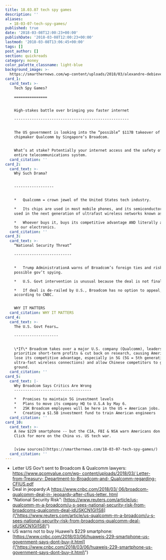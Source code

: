 ```yaml
---
title: 18.03.07 tech spy games
description: ''
aliases:
  - 18-03-07-tech-spy-games/
published: true
date: '2018-03-08T12:00:23+00:00'
publishDate: '2018-03-08T12:00:23+00:00'
lastmod: '2018-03-08T13:06:45+00:00'
tags: []
post_author: []
section: quickreads
category: money
color_palette_classname: light-blue
background_image: >-
  https://smarthernews.com/wp-content/uploads/2018/03/alexandre-debieve-561298-unsplash-scaled.jpg
card_1:
  card_text: >-
    Tech Spy Games?

    ===============


    High-stakes battle over bringing you faster internet

    ----------------------------------------------------


    The US government is looking into the “possible” $117B takeover of US
    chipmaker Qualcomm by Singapore’s Broadcom.


    What’s at stake? Potentially your internet access and the safety of our
    entire telecommunications system.
  card_citation: ''
card_2:
  card_text: >-
    Why Such Drama?  


    ------------------


    *   Qualcomm = crown jewel of the United States tech industry.

    *   Its chips are used in most mobile phones, and its semiconductors will be
    used in the next generation of ultrafast wireless networks known as 5G.

    *   Whoever buys it, buys its competitive advantage AND literally a way “in”
    to our electronics.
  card_citation: ''
card_3:
  card_text: >-
    “National Security Threat”

    --------------------------


    *   Trump AdministrationA warns of Broadcom’s foreign ties and risks of
    possible gov’t spying.

    *   U.S. Govt intervention is unusual because the deal is not finalized.

    *   If deal is de-railed by U.S., Broadcom has no option to appeal,
    according to CNBC.


    WHY IT MATTERS
  card_citation: WHY IT MATTERS
card_4:
  card_text: >-
    The U.S. Govt Fears…

    --------------------


    \*If\* Broadcom takes over a major U.S. company (Qualcomm), leadership will
    prioritize short-term profits & cut back on research, causing America to
    lose its competitive advantage, especially in 5G (5G = 5th generation
    ultra-fast wireless connections) and allow Chinese competitors to gain
    ground.
  card_citation: ''
card_5:
  card_text: |-
    Why Broadcom Says Critics Are Wrong
    -----------------------------------

    *   Promises to maintain 5G investment levels
    *   Plans to move its company HQ to U.S.A by May 6.
    *   25K Broadcom employees will be here in the US = American jobs.
    *   Creating a $1.5B investment fund to train American engineers
  card_citation: ''
card_10:
  card_text: >-
    A new $229 smartphone -- but the CIA, FBI & NSA warn Americans don't buy it!
    Click for more on the China vs. US tech war.


    [view sources](https://smarthernews.com/18-03-07-tech-spy-games/)
  card_citation: ''
---
```

*   Letter US Gov’t sent to Broadcom & Qualcomm lawyers: [https://www.qcomvalue.com/wp- content/uploads/2018/03/ Letter-from-Treasury- Department-to-Broadcom-and- Qualcomm-regarding-CFIUS.pdf](\"https://www.qcomvalue.com/wp-)
*   Deal in jeopardy:A [https://www.cnbc.com/2018/03/ 06/broadcom-qualcomm-deal-in- jeopardy-after-cfius-letter. html](\"https://www.cnbc.com/2018/03/)
*   “National Security Risk”: [https://www.reuters.com/article/us-qualcomm-m-a-broadcom/u-s-sees-national-security-risk-from-broadcoms-qualcomm-deal-idUSKCN1GI1S8](\"https://www.reuters.com/article/us-qualcomm-m-a-broadcom/u-s-sees-national-security-risk-from-broadcoms-qualcomm-deal-idUSKCN1GI1S8\")
*   US warns not to buy Huawei’s $229 smartphone: [https://www.cnbc.com/2018/03/06/huaweis-229-smartphone-us-government-says-dont-buy-it.html](\"https://www.cnbc.com/2018/03/06/huaweis-229-smartphone-us-government-says-dont-buy-it.html\")